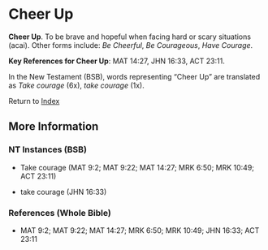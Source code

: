 # Cheer Up
**Cheer Up**. 
To be brave and hopeful when facing hard or scary situations (acai). 
Other forms include: 
*Be Cheerful*, *Be Courageous*, *Have Courage*. 


**Key References for Cheer Up**: 
MAT 14:27, JHN 16:33, ACT 23:11. 




In the New Testament (BSB), words representing “Cheer Up” are translated as 
*Take courage* (6x), *take courage* (1x). 


Return to [Index](00-Index.md)

## More Information

### NT Instances (BSB)

* Take courage (MAT 9:2; MAT 9:22; MAT 14:27; MRK 6:50; MRK 10:49; ACT 23:11)

* take courage (JHN 16:33)



### References (Whole Bible)

* MAT 9:2; MAT 9:22; MAT 14:27; MRK 6:50; MRK 10:49; JHN 16:33; ACT 23:11



